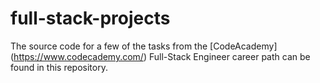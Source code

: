 # full-stack-projects

The source code for a few of the tasks from the [CodeAcademy] (https://www.codecademy.com/) Full-Stack Engineer career path can be found in this repository.